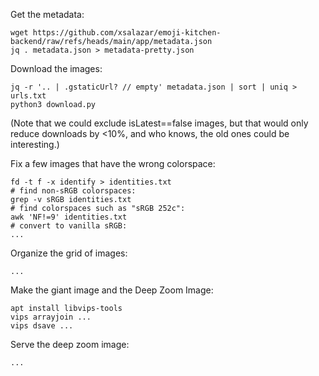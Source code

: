 Get the metadata:

    wget https://github.com/xsalazar/emoji-kitchen-backend/raw/refs/heads/main/app/metadata.json
    jq . metadata.json > metadata-pretty.json

Download the images:

    jq -r '.. | .gstaticUrl? // empty' metadata.json | sort | uniq > urls.txt
    python3 download.py

(Note that we could exclude isLatest==false images, but that would only reduce downloads by <10%, and who knows, the old ones could be interesting.)

Fix a few images that have the wrong colorspace:

    fd -t f -x identify > identities.txt
    # find non-sRGB colorspaces:
    grep -v sRGB identities.txt
    # find colorspaces such as "sRGB 252c":
    awk 'NF!=9' identities.txt
    # convert to vanilla sRGB:
    ...

Organize the grid of images:

    ...

Make the giant image and the Deep Zoom Image:

    apt install libvips-tools
    vips arrayjoin ...
    vips dsave ...

Serve the deep zoom image:

    ...
